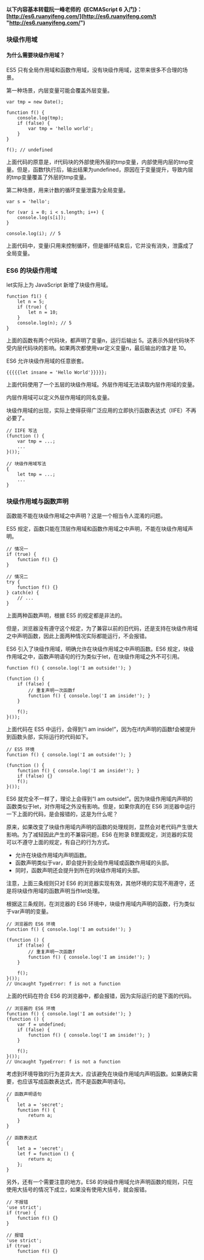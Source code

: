 #### 以下内容基本转载阮一峰老师的《ECMAScript 6 入门》： [http://es6.ruanyifeng.com/](http://es6.ruanyifeng.com/t "http://es6.ruanyifeng.com/")

### 块级作用域
#### 为什么需要块级作用域？
ES5 只有全局作用域和函数作用域，没有块级作用域，这带来很多不合理的场景。<br>

第一种场景，内层变量可能会覆盖外层变量。<br>

    var tmp = new Date();

    function f() {
        console.log(tmp);
        if (false) {
            var tmp = 'hello world';
        }
    }

    f(); // undefined

上面代码的原意是，if代码块的外部使用外层的tmp变量，内部使用内层的tmp变量。但是，函数f执行后，输出结果为undefined，原因在于变量提升，导致内层的tmp变量覆盖了外层的tmp变量。<br>

第二种场景，用来计数的循环变量泄露为全局变量。<br>

    var s = 'hello';

    for (var i = 0; i < s.length; i++) {
        console.log(s[i]);
    }

    console.log(i); // 5

上面代码中，变量i只用来控制循环，但是循环结束后，它并没有消失，泄露成了全局变量。<br>

### ES6 的块级作用域
let实际上为 JavaScript 新增了块级作用域。<br>

    function f1() {
        let n = 5;
        if (true) {
            let n = 10;
        }
        console.log(n); // 5
    }

上面的函数有两个代码块，都声明了变量n，运行后输出 5。这表示外层代码块不受内层代码块的影响。如果两次都使用var定义变量n，最后输出的值才是 10。<br>

ES6 允许块级作用域的任意嵌套。<br>

    {{{{{let insane = 'Hello World'}}}}};

上面代码使用了一个五层的块级作用域。外层作用域无法读取内层作用域的变量。<br>

内层作用域可以定义外层作用域的同名变量。<br>

块级作用域的出现，实际上使得获得广泛应用的立即执行函数表达式（IIFE）不再必要了。<br>

    // IIFE 写法
    (function () {
        var tmp = ...;
        ...
    }());

    // 块级作用域写法
    {
        let tmp = ...;
        ...
    }


### 块级作用域与函数声明
函数能不能在块级作用域之中声明？这是一个相当令人混淆的问题。<br>

ES5 规定，函数只能在顶层作用域和函数作用域之中声明，不能在块级作用域声明。<br>

    // 情况一
    if (true) {
        function f() {}
    }

    // 情况二
    try {
        function f() {}
    } catch(e) {
        // ...
    }

上面两种函数声明，根据 ES5 的规定都是非法的。<br>

但是，浏览器没有遵守这个规定，为了兼容以前的旧代码，还是支持在块级作用域之中声明函数，因此上面两种情况实际都能运行，不会报错。<br>

ES6 引入了块级作用域，明确允许在块级作用域之中声明函数。ES6 规定，块级作用域之中，函数声明语句的行为类似于let，在块级作用域之外不可引用。<br>

    function f() { console.log('I am outside!'); }

    (function () {
        if (false) {
            // 重复声明一次函数f
            function f() { console.log('I am inside!'); }
        }

        f();
    }());

上面代码在 ES5 中运行，会得到“I am inside!”，因为在if内声明的函数f会被提升到函数头部，实际运行的代码如下。<br>

    // ES5 环境
    function f() { console.log('I am outside!'); }

    (function () {
        function f() { console.log('I am inside!'); }
        if (false) {}
        f();
    }());

ES6 就完全不一样了，理论上会得到“I am outside!”。因为块级作用域内声明的函数类似于let，对作用域之外没有影响。但是，如果你真的在 ES6 浏览器中运行一下上面的代码，是会报错的，这是为什么呢？<br>

原来，如果改变了块级作用域内声明的函数的处理规则，显然会对老代码产生很大影响。为了减轻因此产生的不兼容问题，ES6 在附录 B里面规定，浏览器的实现可以不遵守上面的规定，有自己的行为方式。<br>

- 允许在块级作用域内声明函数。
- 函数声明类似于var，即会提升到全局作用域或函数作用域的头部。
- 同时，函数声明还会提升到所在的块级作用域的头部。

注意，上面三条规则只对 ES6 的浏览器实现有效，其他环境的实现不用遵守，还是将块级作用域的函数声明当作let处理。<br>

根据这三条规则，在浏览器的 ES6 环境中，块级作用域内声明的函数，行为类似于var声明的变量。<br>

    // 浏览器的 ES6 环境
    function f() { console.log('I am outside!'); }

    (function () {
        if (false) {
            // 重复声明一次函数f
            function f() { console.log('I am inside!'); }
        }

        f();
    }());
    // Uncaught TypeError: f is not a function

上面的代码在符合 ES6 的浏览器中，都会报错，因为实际运行的是下面的代码。<br>

    // 浏览器的 ES6 环境
    function f() { console.log('I am outside!'); }
    (function () {
        var f = undefined;
        if (false) {
            function f() { console.log('I am inside!'); }
        }

        f();
    }());
    // Uncaught TypeError: f is not a function

考虑到环境导致的行为差异太大，应该避免在块级作用域内声明函数。如果确实需要，也应该写成函数表达式，而不是函数声明语句。<br>

    // 函数声明语句
    {
        let a = 'secret';
        function f() {
            return a;
        }
    }

    // 函数表达式
    {
        let a = 'secret';
        let f = function () {
            return a;
        };
    }

另外，还有一个需要注意的地方。ES6 的块级作用域允许声明函数的规则，只在使用大括号的情况下成立，如果没有使用大括号，就会报错。<br>

    // 不报错
    'use strict';
    if (true) {
        function f() {}
    }

    // 报错
    'use strict';
    if (true)
        function f() {}